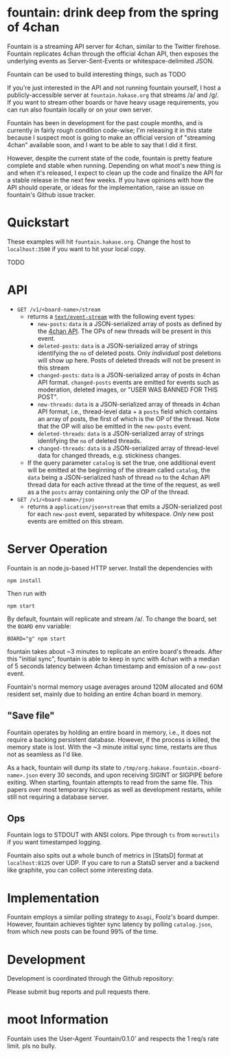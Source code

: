 # fountain: drink deep from the spring of 4chan

Fountain is a streaming API server for 4chan, similar to the Twitter
firehose. Fountain replicates 4chan through the official 4chan API,
then exposes the underlying events as Server-Sent-Events or
whitespace-delimited JSON.

Fountain can be used to build interesting things, such as TODO

If you're just interested in the API and not running fountain yourself, I host
a publicly-accessible server at `fountain.hakase.org` that streams /a/ and /g/.
If you want to stream other boards or have heavy usage requirements, you can
run also fountain locally or on your own server.

Fountain has been in development for the past couple months, and is
currently in fairly rough condition code-wise; I'm releasing it in this state
because I suspect moot is going to make an official version of "streaming
4chan" available soon, and I want to be able to say that I did it first.

However, despite the current state of the code, fountain is pretty feature
complete and stable when running. Depending on what moot's new thing is
and when it's released, I expect to clean up the code and finalize the API for
a stable release in the next few weeks. If you have opinions with how the API
should operate, or ideas for the implementation, raise an issue on fountain's
Github issue tracker.

# Quickstart

These examples will hit `fountain.hakase.org`. Change the host to
`localhost:3500` if you want to hit your local copy.

TODO

# API

- `GET /v1/<board-name>/stream`
  - returns a [`text/event-stream`][0] with the following event types:
    - `new-posts`: `data` is a JSON-serialized array of posts as defined by
      the [4chan API][1]. The OPs of new threads will be present in this event.
    - `deleted-posts`: `data` is a JSON-serialized array of strings identifying the
      `no` of deleted posts. Only _individual_ post deletions will show up here.
      Posts of deleted threads will not be present in this stream
    - `changed-posts`: `data` is a JSON-serialized array of posts in 4chan API format.
      `changed-posts` events are emitted for events such as moderation, deleted images,
      or "USER WAS BANNED FOR THIS POST".
    - `new-threads`: `data` is a JSON-serialized array of threads in 4chan API format,
      i.e., thread-level data + a `posts` field which contains an array of posts, the
      first of which is the OP of the thread. Note that the OP will also be emitted in
      the `new-posts` event.
    - `deleted-threads`: `data` is a JSON-serialized array of strings identifying the
      `no` of deleted threads.
    - `changed-threads`: `data` is a JSON-serialized array of thread-level data for
      changed threads, e.g. stickiness changes.
  - If the query parameter `catalog` is set the true, one additional event will
    be emitted at the beginning of the stream called `catalog`, the `data` being
    a JSON-serialized hash of thread `no` to the 4chan API thread data for each
    active thread at the time of the request, as well as a the `posts` array containing
    only the OP of the thread.
- `GET /v1/<board-name>/json`
  - returns a `application/json+stream` that emits a JSON-serialized post for
    each `new-post` event, separated by whitespace. _Only_ new post events are
    emitted on this stream.

[0]: TODO
[1]: TODO

# Server Operation

Fountain is an node.js-based HTTP server. Install the dependencies with

    npm install

Then run with

    npm start

By default, fountain will replicate and stream /a/. To change the board,
set the `BOARD` env variable:

    BOARD="g" npm start

fountain takes about ~3 minutes to replicate an entire board's threads. After
this "initial sync", fountain is able to keep in sync with 4chan with
a median of 5 seconds latency between 4chan timestamp and emission of a
`new-post` event.

Fountain's normal memory usage averages around 120M allocated and 60M resident set,
mainly due to holding an entire 4chan board in memory.

## "Save file"

Fountain operates by holding an entire board in memory, i.e., it does not require
a backing persistent database. However, if the process is killed, the memory state
is lost. With the ~3 minute initial sync time, restarts are thus not as seamless as
I'd like.

As a hack, fountain will dump its state to `/tmp/org.hakase.fountain.<board-name>.json`
every 30 seconds, and upon receiving SIGINT or SIGPIPE before exiting. When starting,
fountain attempts to read from the same file. This papers over most temporary
hiccups as well as development restarts, while still not requiring a database server.

## Ops

Fountain logs to STDOUT with ANSI colors. Pipe through `ts` from `moreutils` if
you want timestamped logging.

Fountain also spits out a whole bunch of metrics in [StatsD] format at
`localhost:8125` over UDP. If you care to run a StatsD server and a backend
like graphite, you can collect some interesting data.

# Implementation

Fountain employs a similar polling strategy to `Asagi`, Foolz's board dumper.
However, fountain achieves tighter sync latency by polling `catalog.json`, from
which new posts can be found 99% of the time. 

# Development

Development is coordinated through the Github repository:

Please submit bug reports and pull requests there.

# moot Information

Fountain uses the User-Agent `Fountain/0.1.0' and respects the 1 req/s rate limit.
pls no bully.
